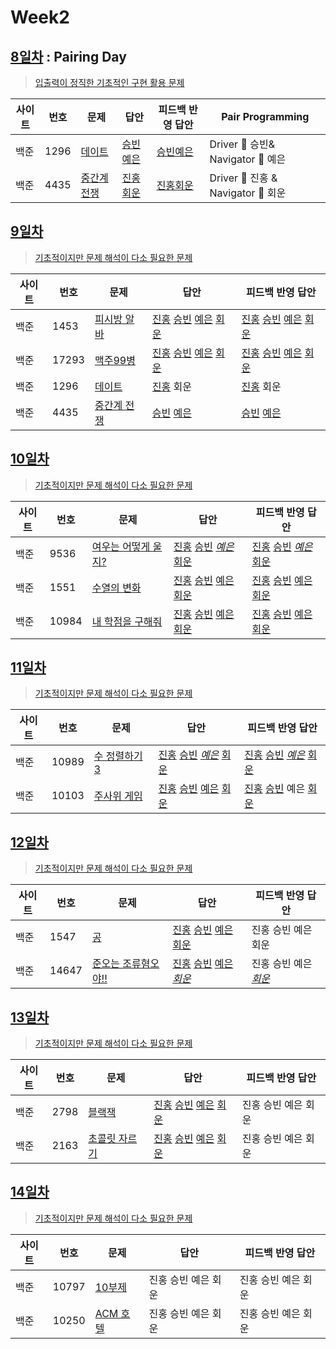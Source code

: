 # Week2

## [8일차](Day8) : Pairing Day

> [입출력이 정직한 기초적인 구현 활용 문제](https://www.acmicpc.net/group/workbook/view/9797/28820)

| 사이트 | 번호 | 문제                                                | 답안                                | 피드백 반영 답안                    | Pair Programming                   |
| ------ | ---- | --------------------------------------------------- | ----------------------------------- | ----------------------------------- | ---------------------------------- |
| 백준   | 1296 | [데이트](https://www.acmicpc.net/problem/1296)      | [승빈예은](Day8/bj1296_wsblye.java) | [승빈예은](Day8/bj1296_wsblye.java) | Driver 🚗 승빈& Navigator 🧭 예은  |
| 백준   | 4435 | [중간계 전쟁](https://www.acmicpc.net/problem/4435) | [진홍회운](Day8/bj4435_kjhjhw.java) | [진홍회운](Day8/bj4435_kjhjhw.java) | Driver 🚗 진홍 & Navigator 🧭 회운 |

## [9일차](Day9)

> [기초적이지만 문제 해석이 다소 필요한 문제](https://www.acmicpc.net/group/workbook/view/9797/28871)

| 사이트 | 번호  | 문제                                                | 답안                                                                                                                  | 피드백 반영 답안                                                                                  |
| ------ | ----- | --------------------------------------------------- | --------------------------------------------------------------------------------------------------------------------- | ------------------------------------------------------------------------------------------------- |
| 백준   | 1453  | [피시방 알바](https://www.acmicpc.net/problem/1453) | [진홍](Day9/bj1453_kjh.java) [승빈](Day9/bj1453_wsb.java) [예은](Day9/bj1453_lye.cs) [회운](Day9/bj1453_jhw.java)     | [진홍](Day9/bj1453_kjh.java) [승빈](Day9/bj1453_wsb.java) [예은](Day9/bj1453_lye_fb.cs) [회운](Day9/bj1453_jhw.java)       |
| 백준   | 17293 | [맥주99병](https://www.acmicpc.net/problem/17293)   | [진홍](Day9/bj17293_kjh.java) [승빈](Day9/bj17293_wsb.java) [예은](Day9/bj17293_lye.cs) [회운](Day9/bj17293_jhw.java) | [진홍](Day9/bj17293_kjh.java) [승빈](Day9/bj17293_wsb.java) [예은](Day9/bj17293_lye_fb.cs) [회운](Day9/bj17293_jhw_fb.java) |
| 백준   | 1296  | [데이트](https://www.acmicpc.net/problem/1296)      | [진홍](Day9/bj1296_kjh.java) 회운                                                                                     | [진홍](Day9/bj1296_kjh_fb.java) 회운                                                              |
| 백준   | 4435  | [중간계 전쟁](https://www.acmicpc.net/problem/4435) | [승빈](Day9/bj4435_wsb.java) [예은](Day9/bj4435_lye.cs)                                                               | [승빈](Day9/bj4435_wsb.java) [예은](Day9/bj4435_lye_fb.cs)                                                                 |

## [10일차](Day10)

> [기초적이지만 문제 해석이 다소 필요한 문제](https://www.acmicpc.net/group/workbook/view/9797/28914)

| 사이트 | 번호  | 문제                                                        | 답안                                                                                                                      | 피드백 반영 답안                                                        |
| ------ | ----- | ----------------------------------------------------------- | ------------------------------------------------------------------------------------------------------------------------- | ----------------------------------------------------------------------- |
| 백준   | 9536  | [여우는 어떻게 울지?](https://www.acmicpc.net/problem/9536) | [진홍](Day10/bj9536_kjh.java) [승빈](Day10/bj9536_wsb.java) *[예은](Day10/bj9536_lye.cs)* [회운](Day10/bj9536_jhw.java)                            | [진홍](Day10/bj9536_kjh.java) [승빈](Day10/bj9536_wsb.java) *[예은](Day10/bj9536_lye_fb.cs)* [회운](Day10/bj9536_jhw.java)   |
| 백준   | 1551  | [수열의 변화](https://www.acmicpc.net/problem/1551)         | [진홍](Day10/bj1551_kjh.java) [승빈](Day10/bj1551_wsb.java) [예은](Day10/bj1551_lye.cs) [회운](Day10/bj1551_jhw.java)     | [진홍](Day10/bj1551_kjh.java) [승빈](Day10/bj1551_wsb.java) [예은](Day10/bj1551_lye_fb.cs) [회운](Day10/bj1551_jhw.java)   |
| 백준   | 10984 | [내 학점을 구해줘](https://www.acmicpc.net/problem/10984)   | [진홍](Day10/bj10984_kjh.java) [승빈](Day10/bj10984_wsb.java) [예은](Day10/bj10984_lye.cs) [회운](Day10/bj10984_jhw.java) | [진홍](Day10/bj10984_kjh.java) [승빈](Day10/bj10984_wsb_fb.java) [예은](Day10/bj10984_lye_fb.cs) [회운](Day10/bj10984_jhw.java) |

## [11일차](Day11)

> [기초적이지만 문제 해석이 다소 필요한 문제](https://www.acmicpc.net/group/workbook/view/9797/28925)

| 사이트 | 번호  | 문제                                                   | 답안                                                                                                                      | 피드백 반영 답안                                                           |
| ------ | ----- | ------------------------------------------------------ | ------------------------------------------------------------------------------------------------------------------------- | -------------------------------------------------------------------------- |
| 백준   | 10989 | [수 정렬하기 3](https://www.acmicpc.net/problem/10989) | [진홍](Day11/bj10989_kjh.java) [승빈](Day11/bj10989_wsb.java) *[예은](Day11/bj10989_lye.cs)* [회운](Day11/bj10989_jhw.java)                         | [진홍](Day11/bj10989_kjh_fb.java) [승빈](Day11/bj10989_wsb.java) *[예은](Day11/bj10989_lye_fb.cs)* [회운](Day11/bj10989_jhw.java) |
| 백준   | 10103 | [주사위 게임](https://www.acmicpc.net/problem/10103)   | [진홍](Day11/bj10103_kjh.java) [승빈](Day11/bj10103_wsb.java) [예은](Day11/bj10103_lye.cs) [회운](Day11/bj10103_jhw.java) | [진홍](Day11/bj10103_kjh.java) [승빈](Day11/bj10103_wsb_fb.java) 예은 [회운](Day11/bj10103_jhw.java)    |

## [12일차](Day12)

> [기초적이지만 문제 해석이 다소 필요한 문제](https://www.acmicpc.net/group/workbook/view/9797/28971)

| 사이트 | 번호  | 문제                                                         | 답안                                                                                                                        | 피드백 반영 답안                                   |
| ------ | ----- | ------------------------------------------------------------ | --------------------------------------------------------------------------------------------------------------------------- | -------------------------------------------------- |
| 백준   | 1547  | [공](https://www.acmicpc.net/problem/1547)                   | [진홍](Day12/bj1547_kjh.java) [승빈](Day12/bj1547_wsb.java) [예은](Day12/bj1547_lye.cs) [회운](Day12/bj1547_jhw.java)       | 진홍 승빈 예은 회운                                |
| 백준   | 14647 | [준오는 조류혐오야!!](https://www.acmicpc.net/problem/14647) | [진홍](Day12/bj14647_kjh.java) [승빈](Day12/bj14647_wsb.java) [예은](Day12/bj14647_lye.cs) _[회운](Day12/bj14647_jhw.java)_ | 진홍 승빈 예은 _[회운](Day12/bj14647_jhw_fb.java)_ |

## [13일차](Day13)

> [기초적이지만 문제 해석이 다소 필요한 문제](https://www.acmicpc.net/group/workbook/view/9797/28975)

| 사이트 | 번호 | 문제                                                  | 답안                                                                  | 피드백 반영 답안    |
| ------ | ---- | ----------------------------------------------------- | --------------------------------------------------------------------- | ------------------- |
| 백준   | 2798 | [블랙잭](https://www.acmicpc.net/problem/2798)        | [진홍](Day13/bj2798_kjh.java) [승빈](Day13/bj2798_wsb.java) [예은](Day13/bj2798_lye.cs) [회운](Day13/bj2798_jhw.java) | 진홍 승빈 예은 회운 |
| 백준   | 2163 | [초콜릿 자르기](https://www.acmicpc.net/problem/2163) | [진홍](Day13/bj2163_kjh.java) [승빈](Day13/bj2163_wsb.java) [예은](Day13/bj2163_lye.cs) [회운](Day13/bj2163_jhw.java) | 진홍 승빈 예은 회운 |

## [14일차](Day14)

> [기초적이지만 문제 해석이 다소 필요한 문제](https://www.acmicpc.net/group/workbook/view/9797/29002)

| 사이트 | 번호  | 문제                                            | 답안                | 피드백 반영 답안    |
| ------ | ----- | ----------------------------------------------- | ------------------- | ------------------- |
| 백준   | 10797 | [10부제](https://www.acmicpc.net/problem/10797) | 진홍 승빈 예은 회운 | 진홍 승빈 예은 회운 |
| 백준   | 10250     | [ACM 호텔](https://www.acmicpc.net/problem/10250)                            | 진홍 승빈 예은 회운 | 진홍 승빈 예은 회운 |
